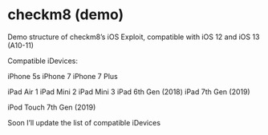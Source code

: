 # checkm8 (demo)
Demo structure of checkm8’s iOS Exploit, compatible with iOS 12 and iOS 13 (A10-11)

Compatible iDevices:

iPhone 5s
iPhone 7
iPhone 7 Plus


iPad Air 1
iPad Mini 2
iPad Mini 3
iPad 6th Gen (2018)
iPad 7th Gen (2019) 


iPod Touch 7th Gen (2019)



Soon I’ll update the list of compatible iDevices


